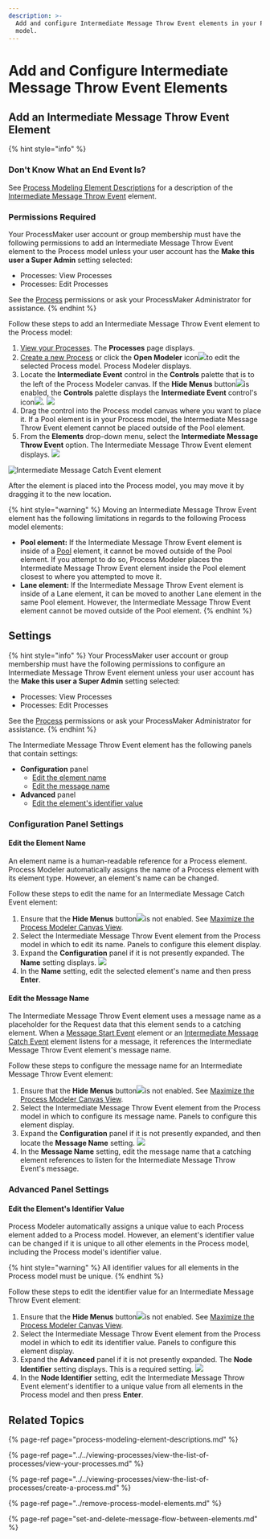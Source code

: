 ```yaml
---
description: >-
  Add and configure Intermediate Message Throw Event elements in your Process
  model.
---
```


# Add and Configure Intermediate Message Throw Event Elements

## Add an Intermediate Message Throw Event Element

{% hint style="info" %}
### Don't Know What an End Event Is?

See [Process Modeling Element Descriptions](process-modeling-element-descriptions.md) for a description of the [Intermediate Message Throw Event](process-modeling-element-descriptions.md#intermediate-message-throw-event) element.

### Permissions Required

Your ProcessMaker user account or group membership must have the following permissions to add an Intermediate Message Throw Event element to the Process model unless your user account has the **Make this user a Super Admin** setting selected:

* Processes: View Processes
* Processes: Edit Processes

See the [Process](../../../processmaker-administration/permission-descriptions-for-users-and-groups.md#processes) permissions or ask your ProcessMaker Administrator for assistance.
{% endhint %}

Follow these steps to add an Intermediate Message Throw Event element to the Process model:

1. [View your Processes](../../viewing-processes/view-the-list-of-processes/view-your-processes.md#view-all-active-processes). The **Processes** page displays.
2. [Create a new Process](../../viewing-processes/view-the-list-of-processes/create-a-process.md) or click the **Open Modeler** icon![](../../../.gitbook/assets/open-modeler-edit-icon-processes-page-processes.png)to edit the selected Process model. Process Modeler displays.
3. Locate the **Intermediate Event** control in the **Controls** palette that is to the left of the Process Modeler canvas. If the **Hide Menus** button![](../../../.gitbook/assets/hide-menus-button-process-modeler-processes.png)is enabled, the **Controls** palette displays the **Intermediate Event** control's icon![](../../../.gitbook/assets/intermediate-event-icon-process-modeler-processes.png). ![](../../../.gitbook/assets/intermediate-event-control-process-modeler-processes.png) 
4. Drag the control into the Process model canvas where you want to place it. If a Pool element is in your Process model, the Intermediate Message Throw Event element cannot be placed outside of the Pool element.
5. From the **Elements** drop-down menu, select the **Intermediate Message Throw Event** option. The Intermediate Message Throw Event element displays. ![](../../../.gitbook/assets/intermediate-message-throw-event-selection-process-modeler-processes.png) 

![Intermediate Message Catch Event element](../../../.gitbook/assets/intermediate-message-throw-event-process-modeler-processes.png)

After the element is placed into the Process model, you may move it by dragging it to the new location.

{% hint style="warning" %}
Moving an Intermediate Message Throw Event element has the following limitations in regards to the following Process model elements:

* **Pool element:** If the Intermediate Message Throw Event element is inside of a [Pool](process-modeling-element-descriptions.md#pool) element, it cannot be moved outside of the Pool element. If you attempt to do so, Process Modeler places the Intermediate Message Throw Event element inside the Pool element closest to where you attempted to move it.
* **Lane element:** If the Intermediate Message Throw Event element is inside of a Lane element, it can be moved to another Lane element in the same Pool element. However, the Intermediate Message Throw Event element cannot be moved outside of the Pool element.
{% endhint %}

## Settings

{% hint style="info" %}
Your ProcessMaker user account or group membership must have the following permissions to configure an Intermediate Message Throw Event element unless your user account has the **Make this user a Super Admin** setting selected:

* Processes: View Processes
* Processes: Edit Processes

See the [Process](../../../processmaker-administration/permission-descriptions-for-users-and-groups.md#processes) permissions or ask your ProcessMaker Administrator for assistance.
{% endhint %}

The Intermediate Message Throw Event element has the following panels that contain settings:

* **Configuration** panel
  * [Edit the element name](add-and-configure-intermediate-message-throw-event-elements.md#edit-the-element-name)
  * [Edit the message name](add-and-configure-intermediate-message-throw-event-elements.md#edit-the-message-name)
* **Advanced** panel
  * [Edit the element's identifier value](add-and-configure-intermediate-message-throw-event-elements.md#edit-the-elements-identifier-value)

### Configuration Panel Settings

#### Edit the Element Name

An element name is a human-readable reference for a Process element. Process Modeler automatically assigns the name of a Process element with its element type. However, an element's name can be changed.

Follow these steps to edit the name for an Intermediate Message Catch Event element:

1. Ensure that the **Hide Menus** button![](../../../.gitbook/assets/hide-menus-button-process-modeler-processes.png)is not enabled. See [Maximize the Process Modeler Canvas View](../navigate-around-your-process-model.md#maximize-the-process-modeler-canvas-view).
2. Select the Intermediate Message Throw Event element from the Process model in which to edit its name. Panels to configure this element display.
3. Expand the **Configuration** panel if it is not presently expanded. The **Name** setting displays. ![](../../../.gitbook/assets/intermediate-message-throw-event-configuration-name-process-modeler-processes.png) 
4. In the **Name** setting, edit the selected element's name and then press **Enter**.

#### Edit the Message Name

The Intermediate Message Throw Event element uses a message name as a placeholder for the Request data that this element sends to a catching element. When a [Message Start Event](process-modeling-element-descriptions.md#message-start-event) element or an [Intermediate Message Catch Event](process-modeling-element-descriptions.md#intermediate-message-catch-event) element listens for a message, it references the Intermediate Message Throw Event element's message name.

Follow these steps to configure the message name for an Intermediate Message Throw Event element:

1. Ensure that the **Hide Menus** button![](../../../.gitbook/assets/hide-menus-button-process-modeler-processes.png)is not enabled. See [Maximize the Process Modeler Canvas View](../navigate-around-your-process-model.md#maximize-the-process-modeler-canvas-view).
2. Select the Intermediate Message Throw Event element from the Process model in which to configure its message name. Panels to configure this element display.
3. Expand the **Configuration** panel if it is not presently expanded, and then locate the **Message Name** setting. ![](../../../.gitbook/assets/intermediate-message-throw-event-configuration-message-name-process-modeler-processes.png)
4. In the **Message Name** setting, edit the message name that a catching element references to listen for the Intermediate Message Throw Event's message.

### Advanced Panel Settings

#### Edit the Element's Identifier Value

Process Modeler automatically assigns a unique value to each Process element added to a Process model. However, an element's identifier value can be changed if it is unique to all other elements in the Process model, including the Process model's identifier value.

{% hint style="warning" %}
All identifier values for all elements in the Process model must be unique.
{% endhint %}

Follow these steps to edit the identifier value for an Intermediate Message Throw Event element:

1. Ensure that the **Hide Menus** button![](../../../.gitbook/assets/hide-menus-button-process-modeler-processes.png)is not enabled. See [Maximize the Process Modeler Canvas View](../navigate-around-your-process-model.md#maximize-the-process-modeler-canvas-view).
2. Select the Intermediate Message Throw Event element from the Process model in which to edit its identifier value. Panels to configure this element display.
3. Expand the **Advanced** panel if it is not presently expanded. The **Node Identifier** setting displays. This is a required setting. ![](../../../.gitbook/assets/intermediate-message-throw-event-configuration-identifier-process-modeler-processes.png) 
4. In the **Node Identifier** setting, edit the Intermediate Message Throw Event element's identifier to a unique value from all elements in the Process model and then press **Enter**.

## Related Topics

{% page-ref page="process-modeling-element-descriptions.md" %}

{% page-ref page="../../viewing-processes/view-the-list-of-processes/view-your-processes.md" %}

{% page-ref page="../../viewing-processes/view-the-list-of-processes/create-a-process.md" %}

{% page-ref page="../remove-process-model-elements.md" %}

{% page-ref page="set-and-delete-message-flow-between-elements.md" %}

